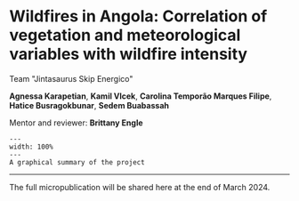 # Wildfires in Angola: Correlation of vegetation and meteorological variables with wildfire intensity

Team "Jintasaurus Skip Energico"

**Agnessa Karapetian**, **Kamil Vlcek**, **Carolina Temporão Marques Filipe**, **Hatice Busragokbunar**, **Sedem Buabassah**

Mentor and reviewer: **Brittany Engle**

```{figure} project14_summary.PNG
---
width: 100%
---
A graphical summary of the project
```
---
The full micropublication will be shared here at the end of March 2024.
